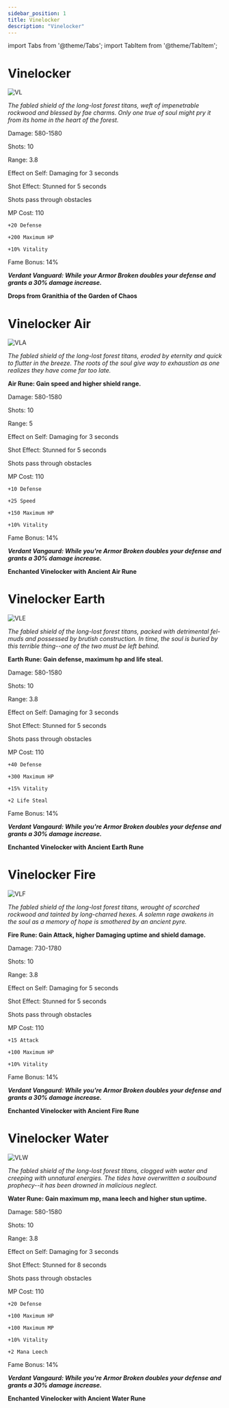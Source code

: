 ```yaml
---
sidebar_position: 1
title: Vinelocker
description: "Vinelocker"
---
```


import Tabs from '@theme/Tabs';
import TabItem from '@theme/TabItem';

<Tabs>
  <TabItem value="Vinelocker" label="Vinelocker" default>

# Vinelocker

![VL](https://vwiki.valorserver.com/api/item/picture/vinelocker)

<i>The fabled shield of the long-lost forest titans, weft of impenetrable rockwood and blessed by fae charms. Only one true of soul might pry it from its home in the heart of the forest.</i>

Damage: 580-1580

Shots: 10

Range: 3.8

Effect on Self: Damaging for 3 seconds

Shot Effect: Stunned for 5 seconds

Shots pass through obstacles

MP Cost: 110

    +20 Defense
    
    +200 Maximum HP
    
    +10% Vitality

Fame Bonus: 14%

***Verdant Vanguard: While your Armor Broken doubles your defense and grants a 30% damage increase.***

**Drops from Granithia of the Garden of Chaos**

  </TabItem>
  <TabItem value="Air" label="Air">

# Vinelocker Air

![VLA](https://i.imgur.com/RCE6vOb.png)

<i>The fabled shield of the long-lost forest titans, eroded by eternity and quick to flutter in the breeze. The roots of the soul give way to exhaustion as one realizes they have come far too late.</i>

**Air Rune: Gain speed and higher shield range.**

Damage: 580-1580

Shots: 10

Range: 5

Effect on Self: Damaging for 3 seconds

Shot Effect: Stunned for 5 seconds

Shots pass through obstacles

MP Cost: 110

    +10 Defense
    
    +25 Speed

    +150 Maximum HP
    
    +10% Vitality

Fame Bonus: 14%

***Verdant Vangaurd: While you're Armor Broken doubles your defense and grants a 30% damage increase.***

**Enchanted Vinelocker with Ancient Air Rune**

  </TabItem>
  <TabItem value="Earth" label="Earth">

# Vinelocker Earth

![VLE](https://i.imgur.com/YyhMKFV.png)

<i>The fabled shield of the long-lost forest titans, packed with detrimental fel-muds and possessed by brutish construction. In time, the soul is buried by this terrible thing--one of the two must be left behind.</i>

**Earth Rune: Gain defense, maximum hp and life steal.**

Damage: 580-1580

Shots: 10

Range: 3.8

Effect on Self: Damaging for 3 seconds

Shot Effect: Stunned for 5 seconds

Shots pass through obstacles

MP Cost: 110

    +40 Defense

    +300 Maximum HP
    
    +15% Vitality

    +2 Life Steal

Fame Bonus: 14%

***Verdant Vangaurd: While you're Armor Broken doubles your defense and grants a 30% damage increase.***

**Enchanted Vinelocker with Ancient Earth Rune**

  </TabItem>
  <TabItem value="Fire" label="Fire">

# Vinelocker Fire

![VLF](https://i.imgur.com/UU5ZluO.png)

<i>The fabled shield of the long-lost forest titans, wrought of scorched rockwood and tainted by long-charred hexes. A solemn rage awakens in the soul as a memory of hope is smothered by an ancient pyre.</i>

**Fire Rune: Gain Attack, higher Damaging uptime and shield damage.**

Damage: 730-1780

Shots: 10

Range: 3.8

Effect on Self: Damaging for 5 seconds

Shot Effect: Stunned for 5 seconds

Shots pass through obstacles

MP Cost: 110

    +15 Attack

    +100 Maximum HP
    
    +10% Vitality

Fame Bonus: 14%

***Verdant Vangaurd: While you're Armor Broken doubles your defense and grants a 30% damage increase.***

**Enchanted Vinelocker with Ancient Fire Rune**

  </TabItem>
  <TabItem value="Water" label="Water">

# Vinelocker Water

![VLW](https://i.imgur.com/WOKWNID.png)

<i>The fabled shield of the long-lost forest titans, clogged with water and creeping with unnatural energies. The tides have overwritten a soulbound prophecy--it has been drowned in malicious neglect.</i>

**Water Rune: Gain maximum mp, mana leech and higher stun uptime.**

Damage: 580-1580

Shots: 10

Range: 3.8

Effect on Self: Damaging for 3 seconds

Shot Effect: Stunned for 8 seconds

Shots pass through obstacles

MP Cost: 110

    +20 Defense

    +100 Maximum HP

    +100 Maximum MP
    
    +10% Vitality

    +2 Mana Leech

Fame Bonus: 14%

***Verdant Vangaurd: While you're Armor Broken doubles your defense and grants a 30% damage increase.***

**Enchanted Vinelocker with Ancient Water Rune**

</TabItem>
</Tabs>
